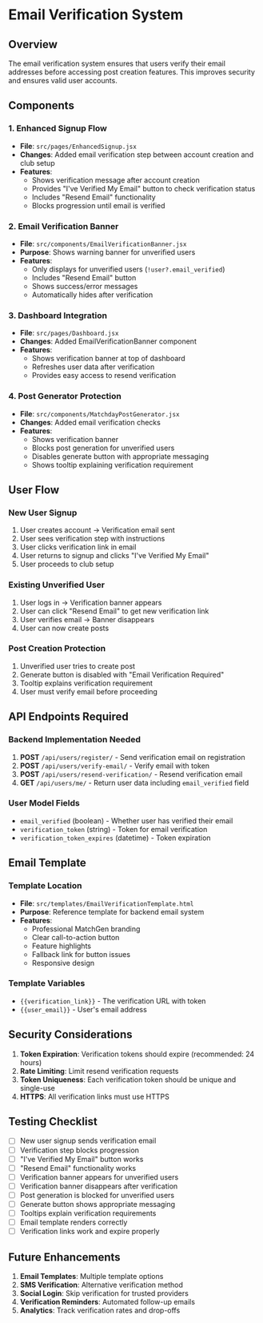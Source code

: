 # Email Verification System

## Overview
The email verification system ensures that users verify their email addresses before accessing post creation features. This improves security and ensures valid user accounts.

## Components

### 1. Enhanced Signup Flow
- **File**: `src/pages/EnhancedSignup.jsx`
- **Changes**: Added email verification step between account creation and club setup
- **Features**:
  - Shows verification message after account creation
  - Provides "I've Verified My Email" button to check verification status
  - Includes "Resend Email" functionality
  - Blocks progression until email is verified

### 2. Email Verification Banner
- **File**: `src/components/EmailVerificationBanner.jsx`
- **Purpose**: Shows warning banner for unverified users
- **Features**:
  - Only displays for unverified users (`!user?.email_verified`)
  - Includes "Resend Email" button
  - Shows success/error messages
  - Automatically hides after verification

### 3. Dashboard Integration
- **File**: `src/pages/Dashboard.jsx`
- **Changes**: Added EmailVerificationBanner component
- **Features**:
  - Shows verification banner at top of dashboard
  - Refreshes user data after verification
  - Provides easy access to resend verification

### 4. Post Generator Protection
- **File**: `src/components/MatchdayPostGenerator.jsx`
- **Changes**: Added email verification checks
- **Features**:
  - Shows verification banner
  - Blocks post generation for unverified users
  - Disables generate button with appropriate messaging
  - Shows tooltip explaining verification requirement

## User Flow

### New User Signup
1. User creates account → Verification email sent
2. User sees verification step with instructions
3. User clicks verification link in email
4. User returns to signup and clicks "I've Verified My Email"
5. User proceeds to club setup

### Existing Unverified User
1. User logs in → Verification banner appears
2. User can click "Resend Email" to get new verification link
3. User verifies email → Banner disappears
4. User can now create posts

### Post Creation Protection
1. Unverified user tries to create post
2. Generate button is disabled with "Email Verification Required"
3. Tooltip explains verification requirement
4. User must verify email before proceeding

## API Endpoints Required

### Backend Implementation Needed
1. **POST** `/api/users/register/` - Send verification email on registration
2. **POST** `/api/users/verify-email/` - Verify email with token
3. **POST** `/api/users/resend-verification/` - Resend verification email
4. **GET** `/api/users/me/` - Return user data including `email_verified` field

### User Model Fields
- `email_verified` (boolean) - Whether user has verified their email
- `verification_token` (string) - Token for email verification
- `verification_token_expires` (datetime) - Token expiration

## Email Template

### Template Location
- **File**: `src/templates/EmailVerificationTemplate.html`
- **Purpose**: Reference template for backend email system
- **Features**:
  - Professional MatchGen branding
  - Clear call-to-action button
  - Feature highlights
  - Fallback link for button issues
  - Responsive design

### Template Variables
- `{{verification_link}}` - The verification URL with token
- `{{user_email}}` - User's email address

## Security Considerations

1. **Token Expiration**: Verification tokens should expire (recommended: 24 hours)
2. **Rate Limiting**: Limit resend verification requests
3. **Token Uniqueness**: Each verification token should be unique and single-use
4. **HTTPS**: All verification links must use HTTPS

## Testing Checklist

- [ ] New user signup sends verification email
- [ ] Verification step blocks progression
- [ ] "I've Verified My Email" button works
- [ ] "Resend Email" functionality works
- [ ] Verification banner appears for unverified users
- [ ] Verification banner disappears after verification
- [ ] Post generation is blocked for unverified users
- [ ] Generate button shows appropriate messaging
- [ ] Tooltips explain verification requirements
- [ ] Email template renders correctly
- [ ] Verification links work and expire properly

## Future Enhancements

1. **Email Templates**: Multiple template options
2. **SMS Verification**: Alternative verification method
3. **Social Login**: Skip verification for trusted providers
4. **Verification Reminders**: Automated follow-up emails
5. **Analytics**: Track verification rates and drop-offs









